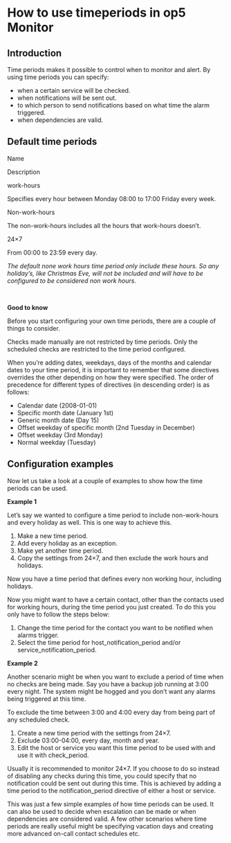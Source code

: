 # How to use timeperiods in op5 Monitor

## **Introduction**

Time periods makes it possible to control when to monitor and alert. By using time periods you can specify:

-   when a certain service will be checked.
-   when notifications will be sent out.
-   to which person to send notifications based on what time the alarm triggered.
-   when dependencies are valid.

## **Default time periods**

Name

Description

work-hours

Specifies every hour between Monday 08:00 to 17:00 Friday every week.

Non-work-hours

The non-work-hours includes all the hours that work-hours doesn’t.

24×7

From 00:00 to 23:59 every day.

*The default none work hours time period only include these hours. So any holiday’s, like Christmas Eve, will not be included and will have to be configured to be considered non work hours.*

 

**Good to know**

Before you start configuring your own time periods, there are a couple of things to consider.

Checks made manually are not restricted by time periods. Only the scheduled checks are restricted to the time period configured.

When you’re adding dates, weekdays, days of the months and calendar dates to your time period, it is important to remember that some directives overrides the other depending on how they were specified. The order of precedence for different types of directives (in descending order) is as follows:

-   Calendar date (2008-01-01)
-   Specific month date (January 1st)
-   Generic month date (Day 15)
-   Offset weekday of specific month (2nd Tuesday in December)
-   Offset weekday (3rd Monday)
-   Normal weekday (Tuesday)

## **Configuration examples**

Now let us take a look at a couple of examples to show how the time periods can be used.

**Example 1**

Let’s say we wanted to configure a time period to include non-work-hours and every holiday as well. This is one way to achieve this.

1.  Make a new time period.
2.  Add every holiday as an exception.
3.  Make yet another time period.
4.  Copy the settings from 24×7, and then exclude the work hours and holidays.

Now you have a time period that defines every non working hour, including holidays.

Now you might want to have a certain contact, other than the contacts used for working hours, during the time period you just created. To do this you only have to follow the steps below:

1.  Change the time period for the contact you want to be notified when alarms trigger.
2.  Select the time period for host\_notification\_period and/or service\_notification\_period.

**Example 2**

Another scenario might be when you want to exclude a period of time when no checks are being made. Say you have a backup job running at 3:00 every night. The system might be hogged and you don’t want any alarms being triggered at this time.

To exclude the time between 3:00 and 4:00 every day from being part of any scheduled check.

1.  Create a new time period with the settings from 24×7.
2.  Exclude 03:00-04:00, every day, month and year.
3.  Edit the host or service you want this time period to be used with and use it with check\_period.

Usually it is recommended to monitor 24×7. If you choose to do so instead of disabling any checks during this time, you could specify that no notification could be sent out during this time. This is achieved by adding a time period to the notification\_period directive of either a host or service.

This was just a few simple examples of how time periods can be used. It can also be used to decide when escalation can be made or when dependencies are considered valid. A few other scenarios where time periods are really useful might be specifying vacation days and creating more advanced on-call contact schedules etc.

 

 

